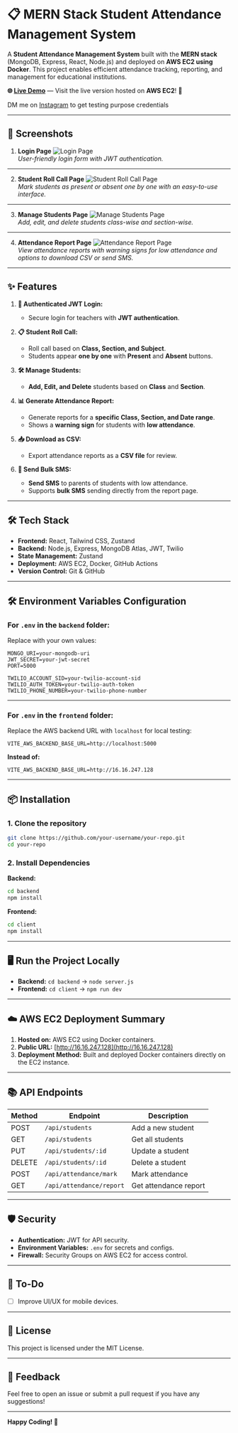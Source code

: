 # 📋 MERN Stack Student Attendance Management System

A **Student Attendance Management System** built with the **MERN stack** (MongoDB, Express, React, Node.js) and deployed on **AWS EC2 using Docker**. This project enables efficient attendance tracking, reporting, and management for educational institutions.

**🌐 [Live Demo](http://16.16.247.128)** — Visit the live version hosted on **AWS EC2**! 🚀

DM me on [Instagram](https://www.instagram.com/dhanaraj_rk_) to get testing purpose credentials

---

## 📸 Screenshots

1. **Login Page**
![Login Page](screenshots/login-page.PNG)  
_User-friendly login form with JWT authentication._

---

2. **Student Roll Call Page**
![Student Roll Call Page](screenshots/roll-call-page.PNG)  
_Mark students as present or absent one by one with an easy-to-use interface._

---

3. **Manage Students Page**
![Manage Students Page](screenshots/manage-students-page.PNG)  
_Add, edit, and delete students class-wise and section-wise._

---

4. **Attendance Report Page**
![Attendance Report Page](screenshots/attendance-report-page.PNG)  
_View attendance reports with warning signs for low attendance and options to download CSV or send SMS._

---

## ✨ **Features**

1. **🔐 Authenticated JWT Login:**  
   - Secure login for teachers with **JWT authentication**.

2. **📋 Student Roll Call:**  
   - Roll call based on **Class, Section, and Subject**.  
   - Students appear **one by one** with **Present** and **Absent** buttons.

3. **🛠 Manage Students:**  
   - **Add, Edit, and Delete** students based on **Class** and **Section**.

4. **📊 Generate Attendance Report:**  
   - Generate reports for a **specific Class, Section, and Date range**.  
   - Shows a **warning sign** for students with **low attendance**.

5. **📥 Download as CSV:**  
   - Export attendance reports as a **CSV file** for review.

6. **📲 Send Bulk SMS:**  
   - **Send SMS** to parents of students with low attendance.  
   - Supports **bulk SMS** sending directly from the report page.

---

## 🛠 **Tech Stack**

- **Frontend:** React, Tailwind CSS, Zustand  
- **Backend:** Node.js, Express, MongoDB Atlas, JWT, Twilio
- **State Management:** Zustand  
- **Deployment:** AWS EC2, Docker, GitHub Actions  
- **Version Control:** Git & GitHub  

---

## 🛠 **Environment Variables Configuration**

### **For `.env` in the `backend` folder:**
Replace with your own values:
```env
MONGO_URI=your-mongodb-uri
JWT_SECRET=your-jwt-secret
PORT=5000

TWILIO_ACCOUNT_SID=your-twilio-account-sid
TWILIO_AUTH_TOKEN=your-twilio-auth-token
TWILIO_PHONE_NUMBER=your-twilio-phone-number
```

---

### **For `.env` in the `frontend` folder:**
Replace the AWS backend URL with `localhost` for local testing:
```env
VITE_AWS_BACKEND_BASE_URL=http://localhost:5000
```
**Instead of:**
```env
VITE_AWS_BACKEND_BASE_URL=http://16.16.247.128
```

---

## 📦 **Installation**

### **1. Clone the repository**
```bash
git clone https://github.com/your-username/your-repo.git
cd your-repo
```

### **2. Install Dependencies**

**Backend:**
```bash
cd backend
npm install
```

**Frontend:**
```bash
cd client
npm install
```

---

## 🖥 **Run the Project Locally**

- **Backend:** `cd backend` → `node server.js`  
- **Frontend:** `cd client` → `npm run dev`  

---

## ☁️ **AWS EC2 Deployment Summary**

1. **Hosted on:** AWS EC2 using Docker containers.  
2. **Public URL:** [http://16.16.247.128](http://16.16.247.128)  
3. **Deployment Method:** Built and deployed Docker containers directly on the EC2 instance.  

---

## 📚 **API Endpoints**

| Method | Endpoint                       | Description                     |
|--------|--------------------------------|---------------------------------|
| POST   | `/api/students`                | Add a new student               |
| GET    | `/api/students`                | Get all students                |
| PUT    | `/api/students/:id`            | Update a student                |
| DELETE | `/api/students/:id`            | Delete a student                |
| POST   | `/api/attendance/mark`         | Mark attendance                 |
| GET    | `/api/attendance/report`       | Get attendance report           |

---

## 🛡 **Security**

- **Authentication:** JWT for API security.  
- **Environment Variables:** `.env` for secrets and configs.  
- **Firewall:** Security Groups on AWS EC2 for access control.  

---

## 📝 **To-Do**

- [ ] Improve UI/UX for mobile devices. 

---

## 📄 **License**

This project is licensed under the MIT License.

---

## 💬 **Feedback**

Feel free to open an issue or submit a pull request if you have any suggestions!

---

**Happy Coding! 🚀**
